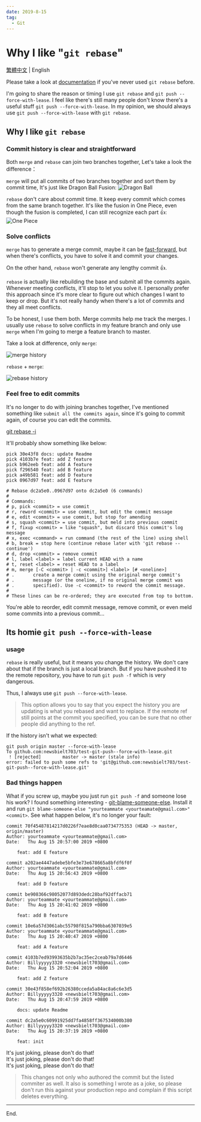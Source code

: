 ```yaml
---
date: 2019-8-15
tag:
  - Git
---
```


# Why I like "`git rebase`"

[繁體中文](/2019/08/15/why-I-like-git-rebase/) | English

Please take a look at [documentation](https://git-scm.com/docs/git-rebase) if you've never used `git rebase` before.

I'm going to share the reason or timing I use `git rebase` and `git push --force-with-lease`. I feel like there's still many people don't know there's a useful stuff `git push --force-with-lease`. In my opinion, we should always use `git push --force-with-lease` with `git rebase`.

## Why I like `git rebase`

### Commit history is clear and straightforward

Both `merge` and `rebase` can join two branches together, Let's take a look the difference：

`merge` will put all commits of two branches together and sort them by commit time, It's just like Dragon Ball Fusion:
![Dragon Ball](@assets/rebase/dragon-ball.gif)

`rebase` don't care about commit time. It keep every commit which comes from the same branch together. It's like the fusion in One Piece, even though the fusion is completed, I can still recognize each part 👍:
![One Piece](@assets/rebase/one-piece.gif)

### Solve conflicts

`merge` has to generate a merge commit, maybe it can be [fast-forward](https://git-scm.com/docs/git-merge#_fast_forward_merge), but when there's conflicts, you have to solve it and commit your changes.

On the other hand, `rebase` won't generate any lengthy commit 👍.

`rebase` is actually like rebuilding the base and submit all the commits again. Whenever meeting conflicts, it'll stop to let you solve it. I personally prefer this approach since it's more clear to figure out which changes I want to keep or drop. But it's not really handy when there's a lot of commits and they all meet conflicts.

To be honest, I use them both. Merge commits help me track the merges. I usually use `rebase` to solve conflicts in my feature branch and only use `merge` when I'm going to merge a feature branch to master.

Take a look at difference, only `merge`:

![merge history](@assets/rebase/merge.png)

`rebase` + `merge`:

![rebase history](@assets/rebase/rebase.png)

### Feel free to edit commits

It's no longer to do with joining branches together, I've mentioned something like `submit all the commits again`, since it's going to commit again, of course you can edit the commits.

[git rebase -i](https://git-scm.com/docs/git-rebase#_interactive_mode)

It'll probably show something like below:

```
pick 30e43f8 docs: update Readme
pick 4103b7e feat: add Z feature
pick b962eeb feat: add A feature
pick f296540 feat: add B feature
pick a49b581 feat: add D feature
pick 0967d97 feat: add E feature

# Rebase dc2a5e0..0967d97 onto dc2a5e0 (6 commands)
#
# Commands:
# p, pick <commit> = use commit
# r, reword <commit> = use commit, but edit the commit message
# e, edit <commit> = use commit, but stop for amending
# s, squash <commit> = use commit, but meld into previous commit
# f, fixup <commit> = like "squash", but discard this commit's log message
# x, exec <command> = run command (the rest of the line) using shell
# b, break = stop here (continue rebase later with 'git rebase --continue')
# d, drop <commit> = remove commit
# l, label <label> = label current HEAD with a name
# t, reset <label> = reset HEAD to a label
# m, merge [-C <commit> | -c <commit>] <label> [# <oneline>]
# .       create a merge commit using the original merge commit's
# .       message (or the oneline, if no original merge commit was
# .       specified). Use -c <commit> to reword the commit message.
#
# These lines can be re-ordered; they are executed from top to bottom.
```

You're able to reorder, edit commit message, remove commit, or even meld some commits into a previous commit...

## Its homie `git push --force-with-lease`

### usage

`rebase` is really useful, but it means you change the history. We don't care about that if the branch is just a local branch. But if you have pushed it to the remote repository, you have to run `git push -f` which is very dangerous.

Thus, I always use `git push --force-with-lease`.

> This option allows you to say that you expect the history you are updating is what you rebased and want to replace. If the remote ref still points at the commit you specified, you can be sure that no other people did anything to the ref.

If the history isn't what we expected:

```shell
git push origin master --force-with-lease
To github.com:newsbielt703/test-git-push--force-with-lease.git
 ! [rejected]        master -> master (stale info)
error: failed to push some refs to 'git@github.com:newsbielt703/test-git-push--force-with-lease.git'
```

### Bad things happen

What if you screw up, maybe you just run `git push -f` and someone lose his work? I found something interesting - [git-blame-someone-else](https:/github.com/jayphelps/git-blame-someone-else). Install it and run `git blame-someone-else "yourteammate <yourteamate@gmail.com>" <commit>`. See what happen below, it's no longer your fault:

```
commit 70f45487814217d0226f7eae8d0caa0734775353 (HEAD -> master, origin/master)
Author: yourteammate <yourteammate@gmail.com>
Date:   Thu Aug 15 20:57:00 2019 +0800

    feat: add E feature

commit a202ae4447adebe5bfe3e73e678665a8bfdf6f0f
Author: yourteammate <yourteammate@gmail.com>
Date:   Thu Aug 15 20:56:43 2019 +0800

    feat: add D feature

commit be908366c98052077d893dedc28baf92dffacb71
Author: yourteammate <yourteammate@gmail.com>
Date:   Thu Aug 15 20:41:02 2019 +0800

    feat: add B feature

commit 10e6a57d3061abc55798f815a790bba6307039e5
Author: yourteammate <yourteammate@gmail.com>
Date:   Thu Aug 15 20:40:47 2019 +0800

    feat: add A feature

commit 4103b7ed93993635b2b7ac35ec2ceab79a7d6446
Author: Billyyyyy3320 <newsbielt703@gmail.com>
Date:   Thu Aug 15 20:52:04 2019 +0800

    feat: add Z feature

commit 30e43f858ef692b26380cceda5a84ac8a6c6e3d5
Author: Billyyyyy3320 <newsbielt703@gmail.com>
Date:   Thu Aug 15 20:47:59 2019 +0800

    docs: update Readme

commit dc2a5e0c60991925dd7fa4858ff367534000b380
Author: Billyyyyy3320 <newsbielt703@gmail.com>
Date:   Thu Aug 15 20:37:19 2019 +0800

    feat: init
```

It's just joking, please don't do that!<br/>
It's just joking, please don't do that!<br/>
It's just joking, please don't do that!

> This changes not only who authored the commit but the listed commiter as well. It also is something I wrote as a joke, so please don't run this against your production repo and complain if this script deletes everything.

---

End.
